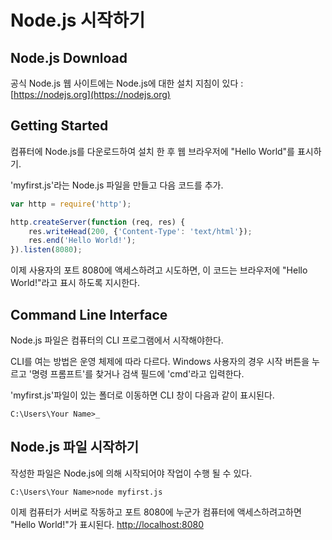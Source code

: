 # Node.js 시작하기

## Node.js Download
공식 Node.js 웹 사이트에는 Node.js에 대한 설치 지침이 있다 :
[https://nodejs.org](https://nodejs.org) 

## Getting Started
컴퓨터에 Node.js를 다운로드하여 설치 한 후 웹 브라우저에 "Hello World"를 표시하기.

'myfirst.js'라는 Node.js 파일을 만들고 다음 코드를 추가.
```js
var http = require('http');

http.createServer(function (req, res) {
	res.writeHead(200, {'Content-Type': 'text/html'});
	res.end('Hello World!');
}).listen(8080);
```

이제 사용자의 포트 8080에 액세스하려고 시도하면, 이 코드는 브라우저에 "Hello World!"라고 표시 하도록 지시한다.

## Command Line Interface
Node.js 파일은 컴퓨터의 CLI 프로그램에서 시작해야한다.

CLI를 여는 방법은 운영 체제에 따라 다르다. Windows 사용자의 경우 시작 버튼을 누르고 '명령 프롬프트'를 찾거나 검색 필드에 'cmd'라고 입력한다.

'myfirst.js'파일이 있는 폴더로 이동하면 CLI 창이 다음과 같이 표시된다.
```
C:\Users\Your Name>_
```

## Node.js 파일 시작하기
작성한 파일은 Node.js에 의해 시작되어야 작업이 수행 될 수 있다.
```
C:\Users\Your Name>node myfirst.js
```

이제 컴퓨터가 서버로 작동하고 포트 8080에 누군가 컴퓨터에 액세스하려고하면 "Hello World!"가 표시된다.
[http://localhost:8080](http://localhost:8080) 
